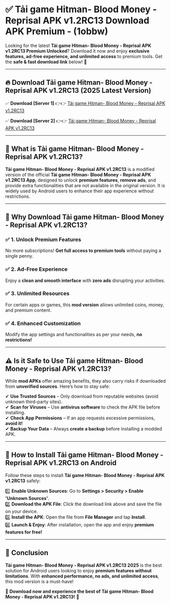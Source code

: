
# ✅ Tải game Hitman- Blood Money - Reprisal APK v1.2RC13 Download APK Premium -  (1obbw) 

Looking for the latest **Tải game Hitman- Blood Money - Reprisal APK v1.2RC13 Premium Unlocked**? Download it now and enjoy **exclusive features, ad-free experience, and unlimited access** to premium tools. Get the **safe & fast download link** below! 🚀

---

## 🔥 Download Tải game Hitman- Blood Money - Reprisal APK v1.2RC13 (2025 Latest Version)

✅ **Download [Server 1]** 👉👉 [Tải game Hitman- Blood Money - Reprisal APK v1.2RC13 ](https://apkcomod.com?title=Tải_game_Hitman-_Blood_Money_-_Reprisal_APK_v1.2RC13)  

✅ **Download [Server 2]** 👉👉 [Tải game Hitman- Blood Money - Reprisal APK v1.2RC13 ](https://apkcomod.com?title=Tải_game_Hitman-_Blood_Money_-_Reprisal_APK_v1.2RC13)  


---

## 📌 What is Tải game Hitman- Blood Money - Reprisal APK v1.2RC13?

**Tải game Hitman- Blood Money - Reprisal APK v1.2RC13** is a modified version of the official **Tải game Hitman- Blood Money - Reprisal APK v1.2RC13 App**, designed to unlock **premium features**, **remove ads**, and provide extra functionalities that are not available in the original version. It is widely used by Android users to enhance their app experience without restrictions.

---

## 🌟 Why Download Tải game Hitman- Blood Money - Reprisal APK v1.2RC13?

### ✅ 1. Unlock Premium Features
No more subscriptions! **Get full access to premium tools** without paying a single penny.

### ✅ 2. Ad-Free Experience
Enjoy a **clean and smooth interface** with **zero ads** disrupting your activities.

### ✅ 3. Unlimited Resources
For certain apps or games, this **mod version** allows unlimited coins, money, and premium content.

### ✅ 4. Enhanced Customization
Modify the app settings and functionalities as per your needs, **no restrictions!**

---

## ⚠️ Is it Safe to Use Tải game Hitman- Blood Money - Reprisal APK v1.2RC13?

While **mod APKs** offer amazing benefits, they also carry risks if downloaded from **unverified sources**. Here’s how to stay safe:

✔ **Use Trusted Sources** – Only download from reputable websites (avoid unknown third-party sites).  
✔ **Scan for Viruses** – Use **antivirus software** to check the APK file before installing.  
✔ **Check App Permissions** – If an app requests excessive permissions, **avoid it!**  
✔ **Backup Your Data** – Always **create a backup** before installing a modded APK.

---

## 📲 How to Install Tải game Hitman- Blood Money - Reprisal APK v1.2RC13 on Android

Follow these steps to install **Tải game Hitman- Blood Money - Reprisal APK v1.2RC13** safely:

1️⃣ **Enable Unknown Sources**: Go to **Settings > Security > Enable 'Unknown Sources'**.  
2️⃣ **Download the APK File**: Click the download link above and save the file on your device.  
3️⃣ **Install the APK**: Open the file from **File Manager** and tap **Install**.  
4️⃣ **Launch & Enjoy**: After installation, open the app and enjoy **premium features for free!**

---

## 🚀 Conclusion

**Tải game Hitman- Blood Money - Reprisal APK v1.2RC13 2025** is the best solution for Android users looking to enjoy **premium features without limitations**. With **enhanced performance, no ads, and unlimited access**, this mod version is a must-have!

🔻 **Download now and experience the best of Tải game Hitman- Blood Money - Reprisal APK v1.2RC13!** 🔻

